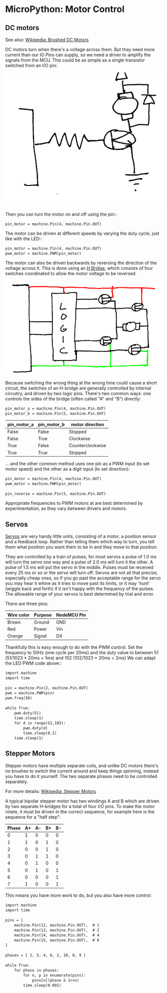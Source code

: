 # MicroPython: Motor Control

## DC motors 

See also: [Wikipedia: Brushed DC Motors](https://en.wikipedia.org/wiki/Brushed_DC_electric_motor)

DC motors turn when there's a voltage across them.  But they need more current than our
IO Pins can supply, so we need a driver to amplify the signals from the MCU. This could
be as simple as a single transistor switched from an I/O pin:

![A DC Motor](img/dcmotor.png)

Then you can turn the motor on and off using the pin::

    pin_motor = machine.Pin(4, machine.Pin.OUT)

The motor can be driven at different speeds by varying the duty cycle, just like with the
LED::

    pin_motor = machine.Pin(4, machine.Pin.OUT)
    pwm_motor = machine.PWM(pin_motor)

The motor can also be driven backwards by reversing the direction of the voltage 
across it.  This is done using an [H Bridge](https://en.wikipedia.org/wiki/H_bridge),
which consists of four switches coordinated to allow the motor voltage to be reversed.

![H Bridge](img/hbridge.gif)

Because switching the wrong thing at the wrong time could cause a short circuit, the
switches of an H-bridge are generally controlled by internal circuitry, and driven by
two logic pins.  There's two common ways: one controls the sides of the bridge (often
called "A" and "B") directly:

    pin_motor_a = machine.Pin(4, machine.Pin.OUT)
    pin_motor_b = machine.Pin(5, machine.Pin.OUT)

pin\_motor\_a | pin\_motor\_b | motor direction
--------------|---------------|----------------
False         | False         | Stopped
False         | True          | Clockwise
True          | False         | Counterclockwise
True          | True          | Stopped

... and the other common method uses one pin as a PWM input (to set motor 
speed) and the other as a digit input (to set direction):

    pin_motor = machine.Pin(4, machine.Pin.OUT)
    pwm_motor = machine.PWM(pin_motor)

    pin_reverse = machine.Pin(5, machine.Pin.OUT) 

Appropriate frequencies to PWM motors at are best determined by experimentation, as
they vary between drivers and motors.

## Servos

[Servos](https://en.wikipedia.org/wiki/Servo_(radio_control))
are very handy little units, consisting of a motor, a position sensor and a feedback
loop.  Rather than telling them which way to turn, you tell them what position you want them
to be in and they move to that position.

They are controlled by a train of pulses, for most
servos a pulse of 1.0 ms will turn the servo one way and a pulse of 2.0 ms will turn it the
other.  A pulse of 1.5 ms will put the servo in the middle.  Pulses must be received every
25 ms or so or the servo will turn off.  Servos are not all that precise, especially cheap
ones, so if you go past the acceptable range for the servo you may hear it whine as it tries
to move past its limits, or it may 'hunt' (wiggle back and forth) if it isn't happy with
the frequency of the pulses.  The allowable range of your servos is best determined by trial
and error.

There are three pins:

Wire color | Purpose | NodeMCU Pin
-----------|---------|------------
Brown      | Ground  | GND
Red        | Power   | Vin
Orange     | Signal  | D4

Thankfully this is easy enough to do with the PWM control.  Set the frequency to 50Hz (one
cycle per 20ms) and the duty value to between 51 (51/1023 * 20ms = 1ms) and 102 (102/1023 * 20ms = 2ms)
We can adapt the LED PWM code above::

    import machine
    import time

    pin = machine.Pin(2, machine.Pin.OUT)
    pwm = machine.PWM(pin)
    pwm.freq(50)

    while True:
        pwm.duty(51)
        time.sleep(1)
        for d in range(52,103):
            pwm.duty(d)
            time.sleep(0.2)
        time.sleep(1)


## Stepper Motors

Stepper motors have multiple separate coils, and unlike DC motors there's no brushes to switch
the current around and keep things spinning, instead you have to do it yourself.  The two
separate phases need to be controlled separately.

For more details: [Wikipedia: Stepper Motors](https://en.wikipedia.org/wiki/Stepper_motor)

A typical bipolar stepper motor has two windings A and B which are driven by two
separate H-bridges for a total of four I/O pins.  To make the motor rotate, it must be
driven in the correct sequence, for example here is the sequence for a "half step":

Phase | A+ | A- | B+ | B-
------|----|----|----|----
0     | 1  | 0  | 0  | 0
1     | 1  | 0  | 1  | 0
2     | 0  | 0  | 1  | 0
3     | 0  | 1  | 1  | 0
4     | 0  | 1  | 0  | 0
5     | 0  | 1  | 0  | 1
6     | 0  | 0  | 0  | 1
7     | 1  | 0  | 0  | 1

This means you have more work to do, but you also have more control:

    import machine
    import time

    pins = [
        machine.Pin(12, machine.Pin.OUT),  # 1
        machine.Pin(13, machine.Pin.OUT),  # 2
        machine.Pin(14, machine.Pin.OUT),  # 4
        machine.Pin(15, machine.Pin.OUT),  # 8
    ]

    phases = [ 1, 5, 4, 6, 2, 10, 8, 9 ]

    while True:
        for phase in phases:
            for n, p in enumerate(pins):
                pins[n](phase & 1<<n)
            time.sleep(0.001)

